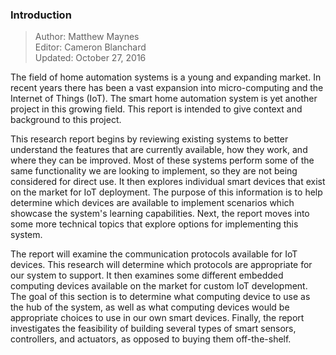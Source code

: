 ### Introduction

> Author: Matthew Maynes <br/>
> Editor: Cameron Blanchard <br/>
> Updated: October 27, 2016 <br/>

The field of home automation systems is a young and expanding market. In recent years there has
been a vast expansion into micro-computing and the Internet of Things (IoT). The smart home
automation system is yet another project in this growing field. This report is intended to give
context and background to this project.

This research report begins by reviewing existing systems to better understand the features
that are currently available, how they work, and where they can be improved. Most of these systems
perform some of the same functionality we are looking to implement, so they are not being considered
for direct use. It then explores individual smart devices that exist on the market for IoT
deployment. The purpose of this information is to help determine which devices are available to 
implement scenarios which showcase the system's learning capabilities. Next, the report moves into
some more technical topics that explore options for implementing this system.

The report will examine the communication protocols available for IoT devices. This research will
determine which protocols are appropriate for our system to support. It then examines some different
embedded computing devices available on the market for custom IoT development. The goal of this
section is to determine what computing device to use as the hub of the system, as well as what
computing devices would be appropriate choices to use in our own smart devices. Finally, the report
investigates the feasibility of building several types of smart sensors, controllers, and actuators,
as opposed to buying them off-the-shelf.

